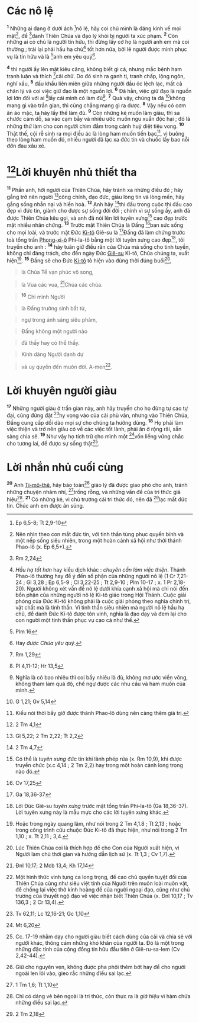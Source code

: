 # Các nô lệ
<sup><b>1</b></sup> Những ai đang ở dưới ách [^1*]nô lệ, hãy coi chủ mình là đáng kính về mọi mặt[^1], để [^2*]danh Thiên Chúa và đạo lý khỏi bị người ta xúc phạm. <sup><b>2</b></sup> Còn những ai có chủ là người tín hữu, thì đừng lấy cớ họ là người anh em mà coi thường ; trái lại phải hầu hạ chủ[^2] tốt hơn nữa, bởi lẽ người được mình phục vụ là tín hữu và là [^3*]anh em yêu quý[^3].

<sup><b>4</b></sup> thì người ấy lên mặt kiêu căng, không biết gì cả, nhưng mắc bệnh ham tranh luận và thích [^7*]cãi chữ. Do đó sinh ra ganh tị, tranh chấp, lộng ngôn, nghĩ xấu, <sup><b>5</b></sup> đấu khẩu liên miên giữa những người đầu óc lệch lạc, mất cả chân lý và coi việc giữ đạo là một nguồn lợi. <sup><b>6</b></sup> Đã hẳn, việc giữ đạo là nguồn lợi lớn đối với ai [^8*]lấy cái mình có làm đủ[^4]. <sup><b>7</b></sup> Quả vậy, chúng ta đã [^9*]không mang gì vào trần gian, thì cũng chẳng mang gì ra được. <sup><b>8</b></sup> Vậy nếu có cơm ăn áo mặc, ta hãy lấy thế làm đủ. <sup><b>9</b></sup> Còn những kẻ muốn làm giàu, thì sa chước cám dỗ, sa vào cạm bẫy và nhiều ước muốn ngu xuẩn độc hại ; đó là những thứ làm cho con người chìm đắm trong cảnh huỷ diệt tiêu vong. <sup><b>10</b></sup> Thật thế, cội rễ sinh ra mọi điều ác là lòng ham muốn tiền bạc[^5], vì buông theo lòng ham muốn đó, nhiều người đã lạc xa đức tin và chuốc lấy bao nỗi đớn đau xâu xé.


# [^10*]Lời khuyên nhủ thiết tha
<sup><b>11</b></sup> Phần anh, hỡi người của Thiên Chúa, hãy tránh xa những điều đó ; hãy gắng trở nên người [^11*]công chính, đạo đức, giàu lòng tin và lòng mến, hãy gắng sống nhẫn nại và hiền hoà. <sup><b>12</b></sup> Anh hãy [^12*]thi đấu trong cuộc thi đấu cao đẹp vì đức tin, giành cho được sự sống đời đời ; chính vì sự sống ấy, anh đã được Thiên Chúa kêu gọi, và anh đã nói lên lời tuyên xưng[^6] cao đẹp trước mặt nhiều nhân chứng. <sup><b>13</b></sup> Trước mặt Thiên Chúa là Đấng [^13*]ban sức sống cho mọi loài, và trước mặt Đức [Ki-tô]() Giê-su là [^14*]Đấng đã làm chứng trước toà tổng trấn [Phong-xi-ô]() Phi-la-tô bằng một lời tuyên xưng cao đẹp[^7], tôi truyền cho anh : <sup><b>14</b></sup> hãy tuân giữ điều răn của Chúa mà sống cho tinh tuyền, không chi đáng trách, cho đến ngày Đức [Giê-su]() Ki-tô, Chúa chúng ta, xuất hiện[^8]. <sup><b>15</b></sup> Đấng sẽ cho Đức [Ki-tô]() tỏ hiện vào đúng thời đúng buổi[^9],


> là Chúa Tể vạn phúc vô song,
>


> là Vua các vua, [^15*]Chúa các chúa.
>


> <sup><b>16</b></sup> Chỉ mình Người
>


> là Đấng trường sinh bất tử,
>


> ngự trong ánh sáng siêu phàm,
>


> Đấng không một người nào
>


> đã thấy hay có thể thấy.
>


> Kính dâng Người danh dự
>


> và uy quyền đến muôn đời. A-men[^10].
>


# Lời khuyên người giàu
<sup><b>17</b></sup> Những người giàu ở trần gian này, anh hãy truyền cho họ đừng tự cao tự đại, cũng đừng đặt [^16*]hy vọng vào của cải phù vân, nhưng vào Thiên Chúa, Đấng cung cấp dồi dào mọi sự cho chúng ta hưởng dùng. <sup><b>18</b></sup> Họ phải làm việc thiện và trở nên giàu có về các việc tốt lành, phải ăn ở rộng rãi, sẵn sàng chia sẻ. <sup><b>19</b></sup> Như vậy họ tích trữ cho mình một [^17*]vốn liếng vững chắc cho tương lai, để được sự sống thật[^11].


# Lời nhắn nhủ cuối cùng
<sup><b>20</b></sup> Anh [Ti-mô-thê](), hãy bảo toàn[^12] giáo lý đã được giao phó cho anh, tránh những chuyện nhảm nhí, [^18*]trống rỗng, và những vấn đề của tri thức giả hiệu[^13]. <sup><b>21</b></sup> Có những kẻ, vì chủ trương cái tri thức đó, nên đã [^19*]lạc mất đức tin. Chúc anh em được ân sủng.

[^1]: Nên nhìn theo con mắt đức tin, với tinh thần tùng phục quyền bính và một nếp sống siêu nhiên, trong một hoàn cảnh xã hội như thời thánh Phao-lô (x. Ep 6,5+).
[^2]: *Hầu hạ tốt hơn* hay kiểu dịch khác : *chuyên cần làm việc thiện*. Thánh Phao-lô thường hay để ý đến số phận của những người nô lệ (1 Cr 7,21-24 ; Gl 3,28 ; Ep 6,5-9 ; Cl 3,22-25 ; Tt 2,9-10 ; Plm 10-17 ; x. 1 Pr 2,18-20). Người không xét vấn đề nô lệ dưới khía cạnh xã hội mà chỉ nói đến bổn phận của những người nô lệ Ki-tô giáo trong Hội Thánh. Cuộc giải phóng của Đức Ki-tô không phải là cuộc giải phóng theo nghĩa chính trị, vật chất mà là tinh thần. Vì tinh thần siêu nhiên mà người nô lệ hầu hạ chủ, để danh Đức Ki-tô được tôn vinh, nghĩa là đạo dạy và đem lại cho con người một tinh thần phục vụ cao cả như thế.
[^3]: Hay *được Chúa yêu quý*.
[^4]: Nghĩa là có bao nhiêu thì coi bấy nhiêu là đủ, không mơ ước viển vông, không tham lam quá độ, chế ngự được các nhu cầu và ham muốn của mình.
[^5]: Kiểu nói thời bấy giờ được thánh Phao-lô dùng nên càng thêm giá trị.
[^6]: Có thể là *tuyên xưng* đức tin khi lãnh phép rửa (x. Rm 10,9), khi được truyền chức (x.c 4,14 ; 2 Tm 2,2) hay trong một hoàn cảnh long trọng nào đó.
[^7]: Lời Đức Giê-su *tuyên xưng* trước mặt tổng trấn Phi-la-tô (Ga 18,36-37). Lời tuyên xưng này là mẫu mực cho các lời tuyên xưng khác.
[^8]: Hoặc trong ngày quang lâm, như nói trong 2 Tm 4,1.8 ; Tt 2,13 ; hoặc trong công trình cứu chuộc Đức Ki-tô đã thực hiện, như nói trong 2 Tm 1,10 ; x. Tt 2,11 ; 3,4.
[^9]: Lúc Thiên Chúa coi là thích hợp để cho Con của Người xuất hiện, vì Người làm chủ thời gian và hướng dẫn lịch sử (x. Tt 1,3 ; Cv 1,7).
[^10]: Một hình thức vinh tụng ca long trọng, đề cao chủ quyền tuyệt đối của Thiên Chúa cũng như siêu việt tính của Người trên muôn loài muôn vật, để chống lại việc thờ kính hoàng đế của người ngoại đạo, cũng như chủ trương của thuyết ngộ đạo về việc nhận biết Thiên Chúa (x. Đnl 10,17 ; Tv 136,3 ; 2 Cr 13,4).
[^11]: Cc. 17-19 nhằm dạy cho người giàu biết cách dùng của cải và chia sẻ với người khác, thông cảm những khó khăn của người ta. Đó là một trong những đặc tính của cộng đồng tín hữu đầu tiên ở Giê-ru-sa-lem (Cv 2,42-44).
[^12]: Giữ cho nguyên vẹn, không được pha phôi thêm bớt hay để cho người ngoài len lỏi vào, gieo rắc những điều sai lạc.
[^13]: Chỉ có dáng vẻ bên ngoài là tri thức, còn thực ra là *giả hiệu* vì hàm chứa những điều sai lạc.
[^1*]: Ep 6,5-8; Tt 2,9-10
[^2*]: Rm 2,24
[^3*]: Plm 16
[^7*]: Rm 1,29
[^8*]: Pl 4,11-12; Hr 13,5
[^9*]: G 1,21; Gv 5,14
[^10*]: 2 Tm 4,1
[^11*]: Gl 5,22; 2 Tm 2,22; Tt 2,2
[^12*]: 2 Tm 4,7
[^13*]: Cv 17,25
[^14*]: Ga 18,36-37
[^15*]: Đnl 10,17; 2 Mcb 13,4; Kh 17,14
[^16*]: Tv 62,11; Lc 12,16-21; Gc 1,10
[^17*]: Mt 6,20
[^18*]: 1 Tm 1,6; Tt 1,10
[^19*]: 2 Tm 2,18